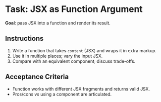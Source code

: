 # Task: JSX as Function Argument


**Goal**: pass JSX into a function and render its result.


## Instructions
1. Write a function that takes `content` (JSX) and wraps it in extra markup.
2. Use it in multiple places; vary the input JSX.
3. Compare with an equivalent component; discuss trade-offs.


## Acceptance Criteria
- Function works with different JSX fragments and returns valid JSX.
- Pros/cons vs using a component are articulated.